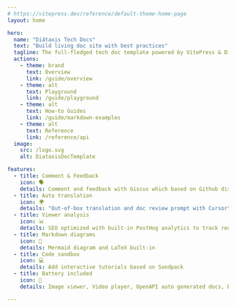 ```yaml
---
# https://vitepress.dev/reference/default-theme-home-page
layout: home

hero:
  name: "Diátaxis Tech Docs"
  text: "Build living doc site with best practices"
  tagline: The full-fledged tech doc template powered by VitePress & Diátaxis framework
  actions:
    - theme: brand
      text: Overview
      link: /guide/overview
    - theme: alt
      text: Playground
      link: /guide/playground
    - theme: alt
      text: How-to Guides
      link: /guide/markdown-examples
    - theme: alt
      text: Reference
      link: /reference/api
  image:
    src: /logo.svg
    alt: DiataxisDocTemplate

features:
  - title: Comment & Feedback
    icon: 🗣️
    details: Comment and feedback with Giscus which based on Github discussions
  - title: Auto translation
    icon: 🌍
    details: "Out-of-box translation and doc review prompt with Cursor"
  - title: Viewer analysis
    icon: 📊
    details: SEO optimized with built-in PostHog analytics to track reader behavior and session recordings
  - title: Markdown diagrams
    icon: 📝
    details: Mermaid diagram and LaTeX built-in
  - title: Code sandbox
    icon: 💻
    details: Add interactive tutorials based on Sandpack
  - title: Battery included
    icon: 🔋
    details: Image viewer, Video player, OpenAPI auto generated docs, Deadlink check flow, and more

---
```


